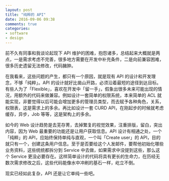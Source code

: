 ```yaml
---
layout: post
title: "纯粹的 API"
date: 2016-09-06 09:38
comments: true
categories: 
- software
- design
---
```


前不久有同事和我谈论起现下 API 维护的困难，抱怨诸多，总结起来大概就是两点，一是需求考虑不完善，很多地方需要在开发中补充条件，二是向前兼容困难，很多历史遗留无法修改，代码臃肿。

在我看来，这些问题的产生，都只有一个原因，就是现有 API 的设计和开发理念，不够「纯粹」。API 的设计就好比凿山开路，必须沿着最短的途径到达目标。有些人为了「Flexible」，喜欢在开发中「留一手」，假象出很多未来可能出现的情况，用额外的代码来做兼容。例如设计一套简单的权限系统，本来简单的 ACL 就能实现，非要觉得以后可能会增加更多的管理员类型，而去赋予各种角色，关系，权限表，这是需求上的多余。再比如设计一套 CURD API，在刚起步的时候就考虑缓存，异步，Job 等等，这是架构上的多余。

如今的 Web 设计趋势是去芜存菁，去掉繁复的视觉效果，注重排版，留白，突出内容，因为 Web 最重要的功能还是让用户获取信息。API 设计有相通之处，一个「纯粹」的 API，应始终保持单纯与直观，一个叫「Create user」的 API，目的就只有一个，创建这条用户信息。至于是否要给这个人发邮件，要帮他初始化哪些业务资料，这些统统都拆分到 Service 中去做，如果需求中没提到这些，那么这个 Service 更没必要存在。这样简单设计的代码将具有更长的生命力，在历经无数次需求修改之后，这些代码能像水中冲刷的基石一样，屹立不倒。

现实已经如此复杂，API 还是让它单纯一些吧。